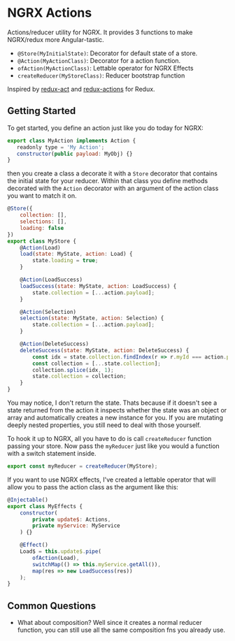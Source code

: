 # NGRX Actions

Actions/reducer utility for NGRX. It provides 3 functions to make NGRX/redux more Angular-tastic.

- `@Store(MyInitialState)`: Decorator for default state of a store.
- `@Action(MyActionClass)`: Decorator for a action function.
- `ofAction(MyActionClass)`: Lettable operator for NGRX Effects
- `createReducer(MyStoreClass)`: Reducer bootstrap function

Inspired by [redux-act](https://github.com/pauldijou/redux-act) and [redux-actions](https://github.com/reduxactions/redux-actions) for Redux.

## Getting Started
To get started, you define an action just like you do today for NGRX:

```javascript
export class MyAction implements Action {
   readonly type = 'My Action';
   constructor(public payload: MyObj) {}
}
```

then you create a class a decorate it with a `Store` decorator that contains
the initial state for your reducer. Within that class you define methods
decorated with the `Action` decorator with an argument of the action class
you want to match it on.

```javascript
@Store({
    collection: [],
    selections: [],
    loading: false
})
export class MyStore {
    @Action(Load)
    load(state: MyState, action: Load) {
        state.loading = true;
    }

    @Action(LoadSuccess)
    loadSuccess(state: MyState, action: LoadSuccess) {
        state.collection = [...action.payload];
    }

    @Action(Selection)
    selection(state: MyState, action: Selection) {
        state.collection = [...action.payload];
    }

    @Action(DeleteSuccess)
    deleteSuccess(state: MyState, action: DeleteSuccess) {
        const idx = state.collection.findIndex(r => r.myId === action.payload);
        const collection = [...state.collection];
        collection.splice(idx, 1);
        state.collection = collection;
    }
}
```

You may notice, I don't return the state. Thats because if it doesn't see
a state returned from the action it inspects whether the state was an
object or array and automatically creates a new instance for you. If you are
mutating deeply nested properties, you still need to deal with those yourself.

To hook it up to NGRX, all you have to do is call `createReducer` function passing
your store. Now pass the `myReducer` just like you would a function with a switch statement inside.

```javascript
export const myReducer = createReducer(MyStore);
```

If you want to use NGRX effects, I've created a lettable operator that will allow you to
pass the action class as the argument like this:

```javascript
@Injectable()
export class MyEffects {
    constructor(
        private update$: Actions,
        private myService: MyService
    ) {}

    @Effect()
    Load$ = this.update$.pipe(
        ofAction(Load),
        switchMap(() => this.myService.getAll()),
        map(res => new LoadSuccess(res))
    );
}
```

## Common Questions
- What about composition? Well since it creates a normal reducer function, you can still use all the same composition fns you already use.

